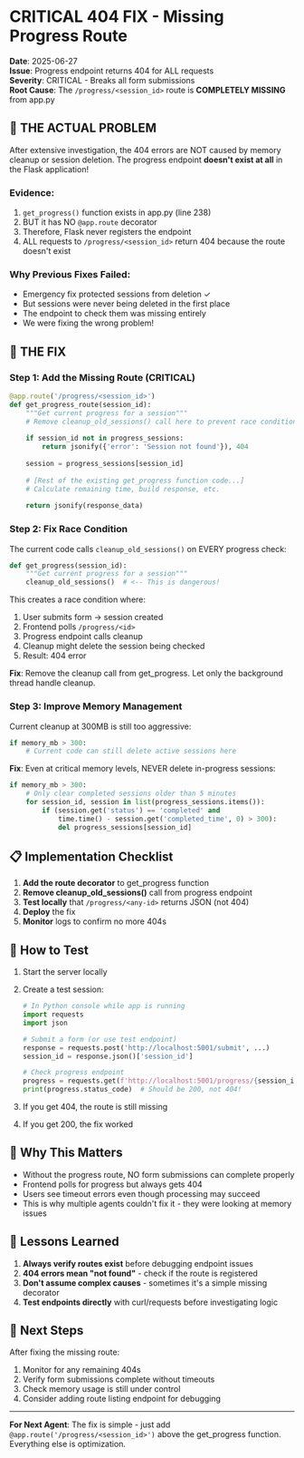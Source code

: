 # CRITICAL 404 FIX - Missing Progress Route

**Date**: 2025-06-27  
**Issue**: Progress endpoint returns 404 for ALL requests  
**Severity**: CRITICAL - Breaks all form submissions  
**Root Cause**: The `/progress/<session_id>` route is **COMPLETELY MISSING** from app.py  

## 🚨 THE ACTUAL PROBLEM

After extensive investigation, the 404 errors are NOT caused by memory cleanup or session deletion. The progress endpoint **doesn't exist at all** in the Flask application!

### Evidence:
1. `get_progress()` function exists in app.py (line 238)
2. BUT it has NO `@app.route` decorator
3. Therefore, Flask never registers the endpoint
4. ALL requests to `/progress/<session_id>` return 404 because the route doesn't exist

### Why Previous Fixes Failed:
- Emergency fix protected sessions from deletion ✓
- But sessions were never being deleted in the first place
- The endpoint to check them was missing entirely
- We were fixing the wrong problem!

## 🔧 THE FIX

### Step 1: Add the Missing Route (CRITICAL)
```python
@app.route('/progress/<session_id>')
def get_progress_route(session_id):
    """Get current progress for a session"""
    # Remove cleanup_old_sessions() call here to prevent race conditions
    
    if session_id not in progress_sessions:
        return jsonify({'error': 'Session not found'}), 404
    
    session = progress_sessions[session_id]
    
    # [Rest of the existing get_progress function code...]
    # Calculate remaining time, build response, etc.
    
    return jsonify(response_data)
```

### Step 2: Fix Race Condition
The current code calls `cleanup_old_sessions()` on EVERY progress check:
```python
def get_progress(session_id):
    """Get current progress for a session"""
    cleanup_old_sessions()  # <-- This is dangerous!
```

This creates a race condition where:
1. User submits form → session created
2. Frontend polls `/progress/<id>` 
3. Progress endpoint calls cleanup
4. Cleanup might delete the session being checked
5. Result: 404 error

**Fix**: Remove the cleanup call from get_progress. Let only the background thread handle cleanup.

### Step 3: Improve Memory Management
Current cleanup at 300MB is still too aggressive:
```python
if memory_mb > 300:
    # Current code can still delete active sessions here
```

**Fix**: Even at critical memory levels, NEVER delete in-progress sessions:
```python
if memory_mb > 300:
    # Only clear completed sessions older than 5 minutes
    for session_id, session in list(progress_sessions.items()):
        if (session.get('status') == 'completed' and 
            time.time() - session.get('completed_time', 0) > 300):
            del progress_sessions[session_id]
```

## 📋 Implementation Checklist

1. **Add the route decorator** to get_progress function
2. **Remove cleanup_old_sessions()** call from progress endpoint  
3. **Test locally** that `/progress/<any-id>` returns JSON (not 404)
4. **Deploy** the fix
5. **Monitor** logs to confirm no more 404s

## 🧪 How to Test

1. Start the server locally
2. Create a test session:
   ```python
   # In Python console while app is running
   import requests
   import json
   
   # Submit a form (or use test endpoint)
   response = requests.post('http://localhost:5001/submit', ...)
   session_id = response.json()['session_id']
   
   # Check progress endpoint
   progress = requests.get(f'http://localhost:5001/progress/{session_id}')
   print(progress.status_code)  # Should be 200, not 404!
   ```

3. If you get 404, the route is still missing
4. If you get 200, the fix worked

## 🎯 Why This Matters

- Without the progress route, NO form submissions can complete properly
- Frontend polls for progress but always gets 404
- Users see timeout errors even though processing may succeed
- This is why multiple agents couldn't fix it - they were looking at memory issues

## 📝 Lessons Learned

1. **Always verify routes exist** before debugging endpoint issues
2. **404 errors mean "not found"** - check if the route is registered
3. **Don't assume complex causes** - sometimes it's a simple missing decorator
4. **Test endpoints directly** with curl/requests before investigating logic

## 🚀 Next Steps

After fixing the missing route:
1. Monitor for any remaining 404s
2. Verify form submissions complete without timeouts  
3. Check memory usage is still under control
4. Consider adding route listing endpoint for debugging

---

**For Next Agent**: The fix is simple - just add `@app.route('/progress/<session_id>')` above the get_progress function. Everything else is optimization.